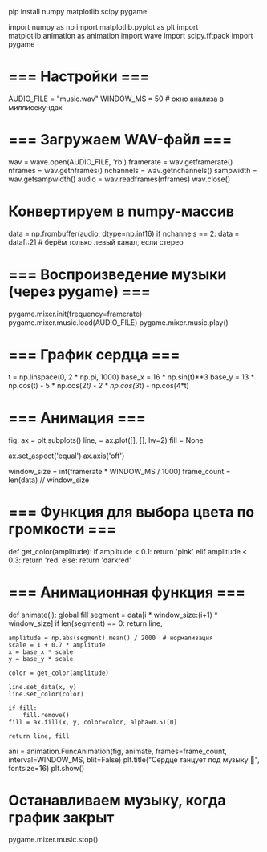 pip install numpy matplotlib scipy pygame

import numpy as np
import matplotlib.pyplot as plt
import matplotlib.animation as animation
import wave
import scipy.fftpack
import pygame

# === Настройки ===
AUDIO_FILE = "music.wav"
WINDOW_MS = 50  # окно анализа в миллисекундах

# === Загружаем WAV-файл ===
wav = wave.open(AUDIO_FILE, 'rb')
framerate = wav.getframerate()
nframes = wav.getnframes()
nchannels = wav.getnchannels()
sampwidth = wav.getsampwidth()
audio = wav.readframes(nframes)
wav.close()

# Конвертируем в numpy-массив
data = np.frombuffer(audio, dtype=np.int16)
if nchannels == 2:
    data = data[::2]  # берём только левый канал, если стерео

# === Воспроизведение музыки (через pygame) ===
pygame.mixer.init(frequency=framerate)
pygame.mixer.music.load(AUDIO_FILE)
pygame.mixer.music.play()

# === График сердца ===
t = np.linspace(0, 2 * np.pi, 1000)
base_x = 16 * np.sin(t)**3
base_y = 13 * np.cos(t) - 5 * np.cos(2*t) - 2 * np.cos(3*t) - np.cos(4*t)

# === Анимация ===
fig, ax = plt.subplots()
line, = ax.plot([], [], lw=2)
fill = None

ax.set_aspect('equal')
ax.axis('off')

window_size = int(framerate * WINDOW_MS / 1000)
frame_count = len(data) // window_size

# === Функция для выбора цвета по громкости ===
def get_color(amplitude):
    if amplitude < 0.1:
        return 'pink'
    elif amplitude < 0.3:
        return 'red'
    else:
        return 'darkred'

# === Анимационная функция ===
def animate(i):
    global fill
    segment = data[i * window_size:(i+1) * window_size]
    if len(segment) == 0:
        return line,

    amplitude = np.abs(segment).mean() / 2000  # нормализация
    scale = 1 + 0.7 * amplitude
    x = base_x * scale
    y = base_y * scale

    color = get_color(amplitude)

    line.set_data(x, y)
    line.set_color(color)

    if fill:
        fill.remove()
    fill = ax.fill(x, y, color=color, alpha=0.5)[0]

    return line, fill

ani = animation.FuncAnimation(fig, animate, frames=frame_count, interval=WINDOW_MS, blit=False)
plt.title("Сердце танцует под музыку 💓", fontsize=16)
plt.show()

# Останавливаем музыку, когда график закрыт
pygame.mixer.music.stop()
